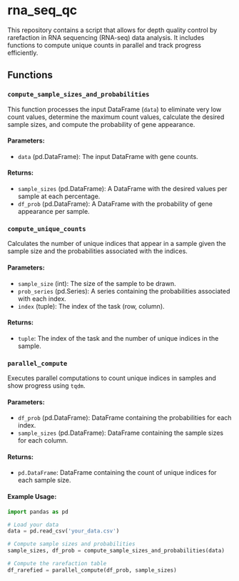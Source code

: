 # rna_seq_qc

This repository contains a script that allows for depth quality control by rarefaction in RNA sequencing (RNA-seq) data analysis. It includes functions to compute unique counts in parallel and track progress efficiently.

## Functions

### `compute_sample_sizes_and_probabilities`

This function processes the input DataFrame (`data`) to eliminate very low count values, determine the maximum count values, calculate the desired sample sizes, and compute the probability of gene appearance.

#### Parameters:
- `data` (pd.DataFrame): The input DataFrame with gene counts.

#### Returns:
- `sample_sizes` (pd.DataFrame): A DataFrame with the desired values per sample at each percentage.
- `df_prob` (pd.DataFrame): A DataFrame with the probability of gene appearance per sample.


### `compute_unique_counts`

Calculates the number of unique indices that appear in a sample given the sample size and the probabilities associated with the indices.

#### Parameters:
- `sample_size` (int): The size of the sample to be drawn.
- `prob_series` (pd.Series): A series containing the probabilities associated with each index.
- `index` (tuple): The index of the task (row, column).

#### Returns:
- `tuple`: The index of the task and the number of unique indices in the sample.

### `parallel_compute`

Executes parallel computations to count unique indices in samples and show progress using `tqdm`.

#### Parameters:
- `df_prob` (pd.DataFrame): DataFrame containing the probabilities for each index.
- `sample_sizes` (pd.DataFrame): DataFrame containing the sample sizes for each column.

#### Returns:
- `pd.DataFrame`: DataFrame containing the count of unique indices for each sample size.

#### Example Usage:

```python
import pandas as pd

# Load your data
data = pd.read_csv('your_data.csv')

# Compute sample sizes and probabilities
sample_sizes, df_prob = compute_sample_sizes_and_probabilities(data)

# Compute the rarefaction table
df_rarefied = parallel_compute(df_prob, sample_sizes)
```
